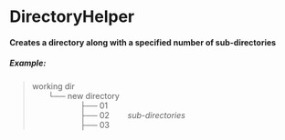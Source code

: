 # DirectoryHelper

#### Creates a directory along with a specified number of sub-directories

##### Example:

>working dir<br />
  └── new directory<br />
      ├── 01<br />
      ├── 02   *sub-directories*<br />
      ├── 03<br />
      
